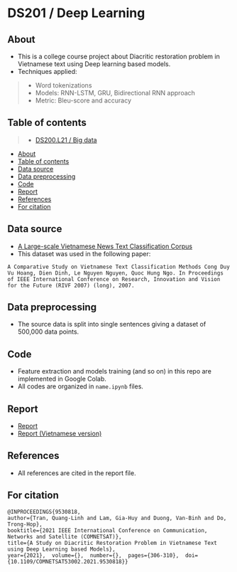 # DS201 / Deep Learning

## About

* This is a college course project about Diacritic restoration problem in Vietnamese text using Deep learning based models.
* Techniques applied:
> * Word tokenizations
> * Models: RNN-LSTM, GRU, Bidirectional RNN approach
> * Metric: Bleu-score and accuracy

## Table of contents

> * [DS200.L21 / Big data](#ds202--data-science-thesis-1)
* [About](#about)
* [Table of contents](#table-of-contents)
* [Data source](#data-source)
* [Data preprocessing](#data-preprocessing)
* [Code](#code)
* [Report](#report)
* [References](#references)
* [For citation](#for-citation)

## Data source

* <a href="https://github.com/duyvuleo/VNTC" target="_blank">A Large-scale Vietnamese News Text Classification Corpus</a>
* This dataset was used in the following paper:

`A Comparative Study on Vietnamese Text Classification Methods
Cong Duy Vu Hoang, Dien Dinh, Le Nguyen Nguyen, Quoc Hung Ngo. In Proceedings of IEEE International Conference on Research, Innovation and Vision for the Future (RIVF 2007) (long), 2007.
`

## Data preprocessing

* The source data is split into single sentences giving a dataset of 500,000 data points.

## Code

* Feature extraction and models training (and so on) in this repo are implemented in Google Colab.
* All codes are organized in `name.ipynb` files.

## Report

* <a href="https://github.com/githubbinh/DS201-Deeplearning/blob/main/report.pdf" target="_blank">Report</a>
* <a href="https://github.com/githubbinh/DS201-Deeplearning/blob/main/vn_report.pdf" target="_blank">Report (Vietnamese version)</a>

## References

* All references are cited in the report file.

## For citation

```
@INPROCEEDINGS{9530818,
author={Tran, Quang-Linh and Lam, Gia-Huy and Duong, Van-Binh and Do, Trong-Hop},
booktitle={2021 IEEE International Conference on Communication, Networks and Satellite (COMNETSAT)},
title={A Study on Diacritic Restoration Problem in Vietnamese Text using Deep Learning based Models},
year={2021},  volume={},  number={},  pages={306-310},  doi={10.1109/COMNETSAT53002.2021.9530818}}
```
